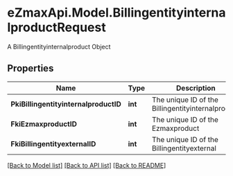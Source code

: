 # eZmaxApi.Model.BillingentityinternalproductRequest
A Billingentityinternalproduct Object

## Properties

Name | Type | Description | Notes
------------ | ------------- | ------------- | -------------
**PkiBillingentityinternalproductID** | **int** | The unique ID of the Billingentityinternalproduct | [optional] 
**FkiEzmaxproductID** | **int** | The unique ID of the Ezmaxproduct | 
**FkiBillingentityexternalID** | **int** | The unique ID of the Billingentityexternal | 

[[Back to Model list]](../README.md#documentation-for-models) [[Back to API list]](../README.md#documentation-for-api-endpoints) [[Back to README]](../README.md)

